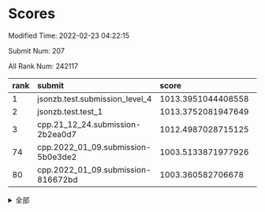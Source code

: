 # Scores

Modified Time: 2022-02-23 04:22:15

Submit Num: 207

All Rank Num: 242117

| rank |               submit               |       score        |       sigma        | pk_num |
| :--- | :--------------------------------- | :----------------- | :----------------- | :----- |
| 1    | jsonzb.test.submission_level_4     | 1013.3951044408558 | 0.7964965430648573 | 4681   |
| 2    | jsonzb.test.test_1                 | 1013.3752081947649 | 0.8035903576782127 | 4675   |
| 3    | cpp.21_12_24.submission-2b2ea0d7   | 1012.4987028715125 | 0.7704057241383054 | 4673   |
| 74   | cpp.2022_01_09.submission-5b0e3de2 | 1003.5133871977926 | 0.723180268409873  | 4678   |
| 80   | cpp.2022_01_09.submission-816672bd | 1003.360582706678  | 0.7103118380280083 | 4675   |


<details>
<summary>全部</summary>

| rank |                 submit                 |       score        |       sigma        | pk_num |
| :--- | :------------------------------------- | :----------------- | :----------------- | :----- |
| 1    | jsonzb.test.submission_level_4         | 1013.3951044408558 | 0.7964965430648573 | 4681   |
| 2    | jsonzb.test.test_1                     | 1013.3752081947649 | 0.8035903576782127 | 4675   |
| 3    | cpp.21_12_24.submission-2b2ea0d7       | 1012.4987028715125 | 0.7704057241383054 | 4673   |
| 4    | gobigger.level_3.submission_level_3_34 | 1012.0829451236423 | 0.7924268627519985 | 4675   |
| 5    | gobigger.level_3.submission_level_3_11 | 1011.5597262875422 | 0.795479005188695  | 4676   |
| 6    | gobigger.level_3.submission_level_3_24 | 1011.4498128805963 | 0.7632996727557739 | 4677   |
| 7    | gobigger.level_3.submission_level_3_22 | 1011.4011028763367 | 0.7650228663389238 | 4686   |
| 8    | gobigger.level_3.submission_level_3_30 | 1011.1142039347874 | 0.7972884408976124 | 4680   |
| 9    | gobigger.level_3.submission_level_3_37 | 1010.9755704437265 | 0.7783617871927443 | 4681   |
| 10   | gobigger.level_3.submission_level_3_35 | 1010.8295230519693 | 0.7712974996621103 | 4681   |
| 11   | gobigger.level_3.submission_level_3_20 | 1010.8116029580672 | 0.7652892559934542 | 4678   |
| 12   | gobigger.level_3.submission_level_3_14 | 1010.7021575468972 | 0.7603063594582489 | 4676   |
| 13   | gobigger.level_3.submission_level_3_47 | 1010.6602721223591 | 0.7805094126732298 | 4679   |
| 14   | gobigger.level_3.submission_level_3_16 | 1010.6267651659027 | 0.7566666252548512 | 4674   |
| 15   | gobigger.level_3.submission_level_3_36 | 1010.5969974469625 | 0.7619950142136351 | 4679   |
| 16   | gobigger.level_3.submission_level_3_3  | 1010.5460207278994 | 0.7467906489309879 | 4681   |
| 17   | gobigger.level_3.submission_level_3_25 | 1010.3443190133074 | 0.7448648021518604 | 4678   |
| 18   | gobigger.level_3.submission_level_3_6  | 1010.3384761199619 | 0.7560575466380574 | 4676   |
| 19   | gobigger.level_3.submission_level_3_41 | 1010.275744722602  | 0.7623259465343013 | 4679   |
| 20   | gobigger.level_3.submission_level_3_26 | 1010.2605964123389 | 0.776222588951813  | 4680   |
| 21   | gobigger.level_3.submission_level_3_29 | 1010.0924267076002 | 0.7617139606421339 | 4681   |
| 22   | gobigger.level_3.submission_level_3_7  | 1010.0598778560155 | 0.7448850823979937 | 4677   |
| 23   | gobigger.level_3.submission_level_3_40 | 1009.9826966568921 | 0.7639988091474169 | 4681   |
| 24   | gobigger.level_3.submission_level_3_46 | 1009.9328839987743 | 0.7482371684448441 | 4678   |
| 25   | gobigger.level_3.submission_level_3_19 | 1009.9306211070517 | 0.7503892694728603 | 4677   |
| 26   | gobigger.level_3.submission_level_3_17 | 1009.9263405183351 | 0.7652862875013395 | 4678   |
| 27   | gobigger.level_3.submission_level_3_5  | 1009.8918401899185 | 0.7588721204628388 | 4679   |
| 28   | gobigger.level_3.submission_level_3_42 | 1009.8830144259534 | 0.7480890783627897 | 4678   |
| 29   | gobigger.level_3.submission_level_3_4  | 1009.8659088664966 | 0.7481333213866378 | 4681   |
| 30   | gobigger.level_3.submission_level_3_45 | 1009.8302890659522 | 0.7624251356362347 | 4674   |
| 31   | gobigger.level_3.submission_level_3_32 | 1009.7147229980069 | 0.7461246858919433 | 4683   |
| 32   | gobigger.level_3.submission_level_3_43 | 1009.704555143883  | 0.7717476623216943 | 4682   |
| 33   | gobigger.level_3.submission_level_3_13 | 1009.6581064143345 | 0.7421374262007586 | 4674   |
| 34   | gobigger.level_3.submission_level_3_2  | 1009.6444297513602 | 0.7547760099951165 | 4678   |
| 35   | gobigger.level_3.submission_level_3_21 | 1009.5976496586549 | 0.7676731363055795 | 4679   |
| 36   | gobigger.level_3.submission_level_3_27 | 1009.5642409375607 | 0.7509221544684584 | 4680   |
| 37   | gobigger.level_3.submission_level_3_33 | 1009.5615328539615 | 0.759161705215456  | 4681   |
| 38   | gobigger.level_3.submission_level_3_1  | 1009.4744678300613 | 0.7361640657845875 | 4676   |
| 39   | gobigger.level_3.submission_level_3_9  | 1009.4620433618035 | 0.7421701771003272 | 4677   |
| 40   | gobigger.level_3.submission_level_3_48 | 1009.4048646883026 | 0.7592739307954103 | 4678   |
| 41   | gobigger.level_3.submission_level_3_28 | 1009.2949165768114 | 0.7465034002483203 | 4676   |
| 42   | gobigger.level_3.submission_level_3_15 | 1009.2721168112747 | 0.7788145386691441 | 4678   |
| 43   | gobigger.level_3.submission_level_3_49 | 1009.2439003118812 | 0.72883153078846   | 4669   |
| 44   | gobigger.level_3.submission_level_3_23 | 1009.0755564383842 | 0.7410167881673808 | 4681   |
| 45   | gobigger.level_3.submission_level_3_0  | 1008.9903240826214 | 0.7502065725774512 | 4677   |
| 46   | gobigger.level_3.submission_level_3_18 | 1008.9492089797639 | 0.7456872903784274 | 4678   |
| 47   | gobigger.level_3.submission_level_3_10 | 1008.7765517798745 | 0.7461021368826333 | 4684   |
| 48   | gobigger.level_3.submission_level_3_8  | 1008.7004449073366 | 0.7772453338136648 | 4677   |
| 49   | gobigger.level_3.submission_level_3_31 | 1008.4715240707665 | 0.7509815722224334 | 4681   |
| 50   | gobigger.level_3.submission_level_3_44 | 1008.284711526879  | 0.7557526550009506 | 4681   |
| 51   | gobigger.level_3.submission_level_3_12 | 1008.2486766941604 | 0.7548528159918245 | 4676   |
| 52   | gobigger.level_3.submission_level_3_38 | 1008.0644788836418 | 0.7588690058555487 | 4673   |
| 53   | gobigger.level_3.submission_level_3_39 | 1007.7082913918242 | 0.7351727546400499 | 4677   |
| 54   | gobigger.level_1.submission_level_1_32 | 1005.2445370603518 | 0.7191756985212158 | 4680   |
| 55   | gobigger.level_1.submission_level_1_27 | 1004.8541199351278 | 0.7217084653163145 | 4673   |
| 56   | gobigger.level_1.submission_level_1_33 | 1004.4938260558124 | 0.7050170908398979 | 4676   |
| 57   | gobigger.level_1.submission_level_1_5  | 1004.4567041572573 | 0.7190509606458598 | 4680   |
| 58   | gobigger.level_1.submission_level_1_0  | 1004.3741236334769 | 0.7245848487896495 | 4685   |
| 59   | gobigger.level_1.submission_level_1_46 | 1004.2364147722858 | 0.7276026394476832 | 4680   |
| 60   | gobigger.level_1.submission_level_1_48 | 1004.1165151755608 | 0.7211915143879634 | 4677   |
| 61   | gobigger.level_1.submission_level_1_18 | 1004.0882180724574 | 0.7124421723928505 | 4681   |
| 62   | gobigger.level_1.submission_level_1_13 | 1003.9552274348292 | 0.706213801582945  | 4680   |
| 63   | gobigger.level_1.submission_level_1_15 | 1003.9008356046983 | 0.7117756945674136 | 4675   |
| 64   | gobigger.level_1.submission_level_1_21 | 1003.804223565988  | 0.7221643711406774 | 4676   |
| 65   | gobigger.level_1.submission_level_1_49 | 1003.7605992743983 | 0.7216940844029411 | 4675   |
| 66   | gobigger.level_1.submission_level_1_2  | 1003.7393049970145 | 0.7039635516122152 | 4679   |
| 67   | gobigger.level_1.submission_level_1_37 | 1003.6860263652544 | 0.719499385536429  | 4680   |
| 68   | gobigger.level_1.submission_level_1_41 | 1003.6632154795946 | 0.7123082512533191 | 4677   |
| 69   | gobigger.level_1.submission_level_1_31 | 1003.6135686047485 | 0.7198551942524021 | 4672   |
| 70   | gobigger.level_1.submission_level_1_26 | 1003.6033620619618 | 0.7045481075781068 | 4681   |
| 71   | gobigger.level_1.submission_level_1_6  | 1003.5884220380239 | 0.7245412121770072 | 4678   |
| 72   | gobigger.level_1.submission_level_1_7  | 1003.5698734912514 | 0.7333634518685661 | 4677   |
| 73   | gobigger.level_1.submission_level_1_3  | 1003.5347119322305 | 0.7139600896453312 | 4679   |
| 74   | cpp.2022_01_09.submission-5b0e3de2     | 1003.5133871977926 | 0.723180268409873  | 4678   |
| 75   | gobigger.level_1.submission_level_1_28 | 1003.5016924142882 | 0.7224017722257366 | 4679   |
| 76   | gobigger.level_1.submission_level_1_17 | 1003.4963842480097 | 0.7160554383431489 | 4676   |
| 77   | gobigger.level_1.submission_level_1_20 | 1003.4940577436654 | 0.7079069499841342 | 4678   |
| 78   | gobigger.level_1.submission_level_1_23 | 1003.4661055035278 | 0.7171586653373948 | 4670   |
| 79   | gobigger.level_1.submission_level_1_25 | 1003.4149579780128 | 0.7165848440845186 | 4684   |
| 80   | cpp.2022_01_09.submission-816672bd     | 1003.360582706678  | 0.7103118380280083 | 4675   |
| 81   | gobigger.level_1.submission_level_1_8  | 1003.3366193708149 | 0.7224539467478404 | 4676   |
| 82   | gobigger.level_1.submission_level_1_30 | 1003.2974390479798 | 0.7158320839196731 | 4679   |
| 83   | gobigger.level_1.submission_level_1_12 | 1003.2955671942425 | 0.7212144223532456 | 4673   |
| 84   | gobigger.level_1.submission_level_1_9  | 1003.2624197667657 | 0.7254844701622565 | 4681   |
| 85   | gobigger.level_1.submission_level_1_4  | 1003.2482799825841 | 0.7180950760945883 | 4678   |
| 86   | gobigger.level_1.submission_level_1_47 | 1003.2432397818262 | 0.7231896434329875 | 4680   |
| 87   | gobigger.level_1.submission_level_1_36 | 1003.2395417270446 | 0.7132700560351903 | 4683   |
| 88   | gobigger.level_1.submission_level_1_24 | 1003.1651712254672 | 0.7272511026558119 | 4678   |
| 89   | gobigger.level_1.submission_level_1_35 | 1003.162521671008  | 0.7219600708091947 | 4681   |
| 90   | gobigger.level_1.submission_level_1_38 | 1003.105054123249  | 0.7156044078727446 | 4684   |
| 91   | gobigger.level_1.submission_level_1_34 | 1003.0616988703188 | 0.7155365938244582 | 4687   |
| 92   | gobigger.level_1.submission_level_1_19 | 1003.0498027895799 | 0.7151725726546281 | 4678   |
| 93   | gobigger.level_1.submission_level_1_29 | 1003.0213628952424 | 0.7215336125015314 | 4682   |
| 94   | gobigger.level_1.submission_level_1_43 | 1002.9885855049902 | 0.7208695368947036 | 4683   |
| 95   | gobigger.level_1.submission_level_1_39 | 1002.8513618159676 | 0.7158525191819083 | 4674   |
| 96   | gobigger.level_1.submission_level_1_16 | 1002.7955146735449 | 0.7136193348162233 | 4680   |
| 97   | gobigger.level_1.submission_level_1_22 | 1002.7798919061182 | 0.7205040535163798 | 4679   |
| 98   | gobigger.level_1.submission_level_1_40 | 1002.5823784150584 | 0.7158006105385231 | 4676   |
| 99   | gobigger.level_1.submission_level_1_1  | 1002.5709070211137 | 0.7142101874593267 | 4678   |
| 100  | gobigger.level_1.submission_level_1_44 | 1002.5042129951928 | 0.7194346764301115 | 4678   |
| 101  | gobigger.level_1.submission_level_1_11 | 1002.4580984372252 | 0.719934537855813  | 4675   |
| 102  | gobigger.level_1.submission_level_1_14 | 1002.2406902090321 | 0.7091561927870362 | 4673   |
| 103  | gobigger.level_1.submission_level_1_45 | 1002.1078050653126 | 0.7187460116712585 | 4682   |
| 104  | gobigger.level_1.submission_level_1_10 | 1001.8000063238676 | 0.6997057788489552 | 4681   |
| 105  | gobigger.level_1.submission_level_1_42 | 1000.9172498308066 | 0.7103431368968564 | 4679   |
| 106  | gobigger.random.submission_random_11   | 998.0371672211837  | 0.7085138400844607 | 4677   |
| 107  | gobigger.random.submission_random_42   | 997.9551817345666  | 0.7143786654529148 | 4674   |
| 108  | gobigger.random.submission_random_18   | 997.6188077931499  | 0.6975055270748632 | 4679   |
| 109  | gobigger.random.submission_random_30   | 997.2489054042994  | 0.7141647784999481 | 4679   |
| 110  | gobigger.random.submission_random_1    | 997.0144038958074  | 0.7042375189726102 | 4680   |
| 111  | gobigger.random.submission_random_23   | 996.9834114564461  | 0.7174749324148367 | 4678   |
| 112  | gobigger.random.submission_random_22   | 996.8087709661457  | 0.715705240416273  | 4677   |
| 113  | gobigger.random.submission_random_32   | 996.7128154337898  | 0.7075961575999682 | 4679   |
| 114  | gobigger.random.submission_random_3    | 996.6141222920586  | 0.7156939255249588 | 4678   |
| 115  | gobigger.random.submission_random_48   | 996.4643716268791  | 0.698325562175437  | 4680   |
| 116  | gobigger.random.submission_random_5    | 996.4252847042361  | 0.7154273018172649 | 4682   |
| 117  | gobigger.random.submission_random_8    | 996.4223968390457  | 0.7368326384808264 | 4676   |
| 118  | gobigger.random.submission_random_2    | 996.4023493934645  | 0.698215558960142  | 4679   |
| 119  | gobigger.random.submission_random_44   | 996.4012859709014  | 0.683605667279895  | 4680   |
| 120  | gobigger.random.submission_random_10   | 996.3650413428304  | 0.6953302686791405 | 4676   |
| 121  | gobigger.random.submission_random_14   | 996.3456561006996  | 0.7066392202922517 | 4680   |
| 122  | gobigger.random.submission_random_41   | 996.2674866445226  | 0.7081986742565567 | 4674   |
| 123  | gobigger.random.submission_random_0    | 996.2180649246616  | 0.7228382598818274 | 4680   |
| 124  | gobigger.random.submission_random_43   | 996.2019605345721  | 0.7034858941908004 | 4679   |
| 125  | gobigger.random.submission_random_9    | 996.1147875057454  | 0.7135811275121609 | 4682   |
| 126  | gobigger.random.submission_random_19   | 996.1119024694914  | 0.712074090879448  | 4679   |
| 127  | gobigger.random.submission_random_29   | 996.0558075648194  | 0.6966016105553708 | 4680   |
| 128  | gobigger.random.submission_random_27   | 996.0334236291587  | 0.7103304887965625 | 4681   |
| 129  | gobigger.random.submission_random_25   | 995.9845061251922  | 0.6956381133281766 | 4675   |
| 130  | gobigger.random.submission_random_7    | 995.9822543602986  | 0.7052061756521848 | 4682   |
| 131  | gobigger.random.submission_random_17   | 995.8640340583382  | 0.703780044093029  | 4680   |
| 132  | gobigger.random.submission_random_38   | 995.8609133382705  | 0.7061474802142884 | 4673   |
| 133  | gobigger.random.submission_random_12   | 995.8569233167673  | 0.7091357404533423 | 4681   |
| 134  | gobigger.random.submission_random_21   | 995.842896196426   | 0.7074493193624438 | 4682   |
| 135  | gobigger.random.submission_random_37   | 995.8410861481772  | 0.7172838987000683 | 4674   |
| 136  | gobigger.random.submission_random_26   | 995.8222255375033  | 0.7362393154297194 | 4678   |
| 137  | gobigger.random.submission_random_4    | 995.5199649455648  | 0.7145734608667056 | 4671   |
| 138  | gobigger.random.submission_random_6    | 995.4747337709597  | 0.7076407550031151 | 4680   |
| 139  | gobigger.random.submission_random_33   | 995.4627026175647  | 0.7200011885869299 | 4683   |
| 140  | gobigger.random.submission_random_46   | 995.3685549982846  | 0.715039532173408  | 4679   |
| 141  | gobigger.random.submission_random_24   | 995.3668006314973  | 0.7193108074011955 | 4679   |
| 142  | gobigger.random.submission_random_49   | 995.2988452532796  | 0.7194397696439073 | 4677   |
| 143  | gobigger.random.submission_random_15   | 995.2860021703199  | 0.7125883737640346 | 4682   |
| 144  | gobigger.random.submission_random_45   | 995.285776897393   | 0.711077918823235  | 4681   |
| 145  | gobigger.random.submission_random_31   | 995.2253688364726  | 0.713262114130099  | 4679   |
| 146  | gobigger.random.submission_random_39   | 995.206974631329   | 0.718036442879349  | 4679   |
| 147  | gobigger.random.submission_random_36   | 995.1420844185301  | 0.7074397977258853 | 4677   |
| 148  | gobigger.random.submission_random_28   | 995.1379052969185  | 0.7220223378779174 | 4673   |
| 149  | gobigger.random.submission_random_47   | 995.1331958517017  | 0.7104911343561648 | 4679   |
| 150  | gobigger.random.submission_random_16   | 995.038259228626   | 0.7231538403541741 | 4679   |
| 151  | gobigger.random.submission_random_20   | 994.9270215849125  | 0.7175490078473423 | 4677   |
| 152  | gobigger.random.submission_random_35   | 994.768135978139   | 0.7107772646972885 | 4679   |
| 153  | gobigger.random.submission_random_40   | 994.7039531071588  | 0.7055891330141407 | 4684   |
| 154  | gobigger.random.submission_random_13   | 994.6500480458911  | 0.69382952911342   | 4677   |
| 155  | gobigger.level_2.submission_level_2_22 | 994.6088654002943  | 0.7389693039617107 | 4685   |
| 156  | gobigger.level_2.submission_level_2_33 | 994.5892447019507  | 0.7215897475134079 | 4680   |
| 157  | gobigger.level_2.submission_level_2_25 | 994.4960765386803  | 0.7276628749814108 | 4680   |
| 158  | gobigger.random.submission_random_34   | 994.3111373549151  | 0.7170052857188816 | 4678   |
| 159  | gobigger.level_2.submission_level_2_34 | 993.7445545199115  | 0.7368728106630952 | 4675   |
| 160  | gobigger.level_2.submission_level_2_36 | 993.5496384865528  | 0.7306041380569315 | 4681   |
| 161  | gobigger.level_2.submission_level_2_20 | 993.2505972584283  | 0.7434136052923772 | 4681   |
| 162  | gobigger.level_2.submission_level_2_1  | 993.2424401938353  | 0.729784927180437  | 4672   |
| 163  | gobigger.level_2.submission_level_2_3  | 993.1606070257199  | 0.7454889698191294 | 4681   |
| 164  | gobigger.level_2.submission_level_2_35 | 993.1125082565687  | 0.7506214897698367 | 4678   |
| 165  | gobigger.level_2.submission_level_2_11 | 992.9920669095945  | 0.7258395556408468 | 4673   |
| 166  | gobigger.level_2.submission_level_2_49 | 992.9795594156353  | 0.7231773684902153 | 4682   |
| 167  | gobigger.level_2.submission_level_2_43 | 992.8395626031912  | 0.7370637460775915 | 4682   |
| 168  | gobigger.level_2.submission_level_2_16 | 992.6803246747919  | 0.7442013340579943 | 4678   |
| 169  | gobigger.level_2.submission_level_2_4  | 992.6799152490115  | 0.7494197076192622 | 4678   |
| 170  | gobigger.level_2.submission_level_2_7  | 992.5637585120012  | 0.7360322958135758 | 4683   |
| 171  | gobigger.level_2.submission_level_2_21 | 992.5559667005581  | 0.7207943666951417 | 4681   |
| 172  | gobigger.level_2.submission_level_2_17 | 992.4712296936091  | 0.7499129050905213 | 4675   |
| 173  | gobigger.level_2.submission_level_2_46 | 992.4182612202763  | 0.7403092675013084 | 4680   |
| 174  | gobigger.level_2.submission_level_2_28 | 992.3999236474239  | 0.7396938756768235 | 4680   |
| 175  | gobigger.level_2.submission_level_2_42 | 992.3767216702286  | 0.7420178082492881 | 4681   |
| 176  | gobigger.level_2.submission_level_2_23 | 992.3622753196328  | 0.7315571182610626 | 4675   |
| 177  | gobigger.level_2.submission_level_2_14 | 992.3588788007145  | 0.7363560304474516 | 4681   |
| 178  | gobigger.level_2.submission_level_2_6  | 992.3299284727763  | 0.7603035262278725 | 4679   |
| 179  | gobigger.level_2.submission_level_2_12 | 992.3005991743026  | 0.763854595306458  | 4684   |
| 180  | gobigger.level_2.submission_level_2_15 | 992.1449624609155  | 0.7586827799612973 | 4678   |
| 181  | gobigger.level_2.submission_level_2_32 | 992.013768876856   | 0.7493566398547159 | 4679   |
| 182  | gobigger.level_2.submission_level_2_30 | 991.985792445215   | 0.7503528515304072 | 4682   |
| 183  | gobigger.level_2.submission_level_2_27 | 991.978306971149   | 0.7506701737687779 | 4684   |
| 184  | gobigger.level_2.submission_level_2_5  | 991.9067967627827  | 0.7455540147399957 | 4684   |
| 185  | gobigger.level_2.submission_level_2_48 | 991.812531377298   | 0.7444782380063903 | 4680   |
| 186  | gobigger.level_2.submission_level_2_45 | 991.7367628868683  | 0.7435115135395541 | 4680   |
| 187  | gobigger.level_2.submission_level_2_37 | 991.707379765472   | 0.7361535385791834 | 4680   |
| 188  | gobigger.level_2.submission_level_2_19 | 991.6789465700591  | 0.7521397576563466 | 4673   |
| 189  | gobigger.level_2.submission_level_2_29 | 991.662065094808   | 0.7389723317019508 | 4675   |
| 190  | gobigger.level_2.submission_level_2_9  | 991.6503992769501  | 0.7549498582975502 | 4677   |
| 191  | gobigger.level_2.submission_level_2_41 | 991.649605407275   | 0.765375112016653  | 4679   |
| 192  | gobigger.level_2.submission_level_2_10 | 991.6424605578406  | 0.7664967979299594 | 4681   |
| 193  | gobigger.level_2.submission_level_2_0  | 991.6402130569156  | 0.7423950665985595 | 4681   |
| 194  | gobigger.level_2.submission_level_2_38 | 991.2781145487139  | 0.7599070392003382 | 4676   |
| 195  | gobigger.level_2.submission_level_2_2  | 991.1627042501783  | 0.7403950276036853 | 4678   |
| 196  | gobigger.level_2.submission_level_2_39 | 991.1610537151738  | 0.7475763627817993 | 4672   |
| 197  | gobigger.level_2.submission_level_2_26 | 991.1585121373132  | 0.7562313402264905 | 4676   |
| 198  | gobigger.level_2.submission_level_2_47 | 991.1556304784983  | 0.7492206886784633 | 4679   |
| 199  | gobigger.level_2.submission_level_2_24 | 991.1021999629509  | 0.7517504194660213 | 4680   |
| 200  | gobigger.level_2.submission_level_2_8  | 991.0160587851955  | 0.7536374277413084 | 4681   |
| 201  | gobigger.level_2.submission_level_2_13 | 990.9933049483212  | 0.7561490544558215 | 4683   |
| 202  | gobigger.level_2.submission_level_2_40 | 990.9716988215866  | 0.7687347184093296 | 4678   |
| 203  | gobigger.level_2.submission_level_2_18 | 990.9158535887406  | 0.7679753916320231 | 4675   |
| 204  | gobigger.level_2.submission_level_2_31 | 990.6343523346462  | 0.7798438186175985 | 4679   |
| 205  | gobigger.level_2.submission_level_2_44 | 990.324415939906   | 0.7619649234332231 | 4681   |
| 206  | gobigger.none.submission_none_0        | 977.6100166399092  | 1.2477384920687298 | 4684   |
| 207  | gobigger.none.submission_none_1        | 976.6488779780661  | 1.408411375458875  | 4680   |

</details>
